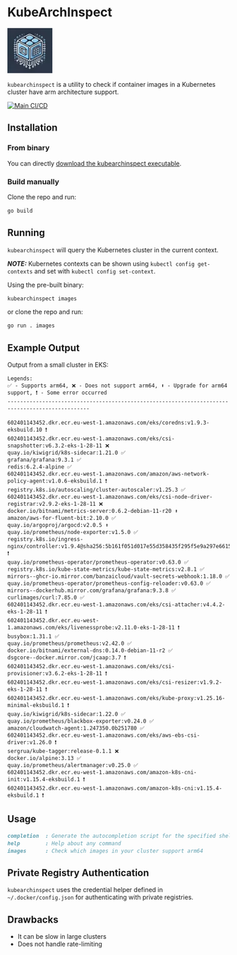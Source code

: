 # KubeArchInspect

![kubearchinspect logo](./assets/kubearchinspect_logo-small.webp)

`kubearchinspect` is a utility to check if container images in a Kubernetes cluster have arm architecture support.

[![Main CI/CD](https://github.com/ArmDeveloperEcosystem/kubearchinspect/actions/workflows/main.yml/badge.svg)](https://github.com/ArmDeveloperEcosystem/kubearchinspect/actions/workflows/main.yml)

## Installation

### From binary

You can directly [download the kubearchinspect executable](https://github.com/ArmDeveloperEcosystem/kubearchinspect/releases).

### Build manually

Clone the repo and run:

```sh
go build
```

## Running

`kubearchinspect` will query the Kubernetes cluster in the current context.

**_NOTE:_** Kubernetes contexts can be shown using `kubectl config get-contexts` and set with `kubectl config set-context`.

Using the pre-built binary:
```sh
kubearchinspect images
```

or clone the repo and run:

```sh
go run . images
```

## Example Output

Output from a small cluster in EKS:

```
Legends:
✅ - Supports arm64, ❌ - Does not support arm64, ⬆ - Upgrade for arm64 support, ❗ - Some error occurred
------------------------------------------------------------------------------------------------

602401143452.dkr.ecr.eu-west-1.amazonaws.com/eks/coredns:v1.9.3-eksbuild.10 ❗
602401143452.dkr.ecr.eu-west-1.amazonaws.com/eks/csi-snapshotter:v6.3.2-eks-1-28-11 ❌
quay.io/kiwigrid/k8s-sidecar:1.21.0 ✅
grafana/grafana:9.3.1 ✅
redis:6.2.4-alpine ✅
602401143452.dkr.ecr.eu-west-1.amazonaws.com/amazon/aws-network-policy-agent:v1.0.6-eksbuild.1 ❗
registry.k8s.io/autoscaling/cluster-autoscaler:v1.25.3 ✅
602401143452.dkr.ecr.eu-west-1.amazonaws.com/eks/csi-node-driver-registrar:v2.9.2-eks-1-28-11 ❌
docker.io/bitnami/metrics-server:0.6.2-debian-11-r20 ⬆
amazon/aws-for-fluent-bit:2.10.0 ✅
quay.io/argoproj/argocd:v2.0.5 ⬆
quay.io/prometheus/node-exporter:v1.5.0 ✅
registry.k8s.io/ingress-nginx/controller:v1.9.4@sha256:5b161f051d017e55d358435f295f5e9a297e66158f136321d9b04520ec6c48a3 ❗
quay.io/prometheus-operator/prometheus-operator:v0.63.0 ✅
registry.k8s.io/kube-state-metrics/kube-state-metrics:v2.8.1 ✅
mirrors--ghcr-io.mirror.com/banzaicloud/vault-secrets-webhook:1.18.0 ✅
quay.io/prometheus-operator/prometheus-config-reloader:v0.63.0 ✅
mirrors--dockerhub.mirror.com/grafana/grafana:9.3.8 ✅
curlimages/curl:7.85.0 ✅
602401143452.dkr.ecr.eu-west-1.amazonaws.com/eks/csi-attacher:v4.4.2-eks-1-28-11 ❗
602401143452.dkr.ecr.eu-west-1.amazonaws.com/eks/livenessprobe:v2.11.0-eks-1-28-11 ❗
busybox:1.31.1 ✅
quay.io/prometheus/prometheus:v2.42.0 ✅
docker.io/bitnami/external-dns:0.14.0-debian-11-r2 ✅
dsgcore--docker.mirror.com/jcaap:3.7 ❗
602401143452.dkr.ecr.eu-west-1.amazonaws.com/eks/csi-provisioner:v3.6.2-eks-1-28-11 ❗
602401143452.dkr.ecr.eu-west-1.amazonaws.com/eks/csi-resizer:v1.9.2-eks-1-28-11 ❗
602401143452.dkr.ecr.eu-west-1.amazonaws.com/eks/kube-proxy:v1.25.16-minimal-eksbuild.1 ❗
quay.io/kiwigrid/k8s-sidecar:1.22.0 ✅
quay.io/prometheus/blackbox-exporter:v0.24.0 ✅
amazon/cloudwatch-agent:1.247350.0b251780 ✅
602401143452.dkr.ecr.eu-west-1.amazonaws.com/eks/aws-ebs-csi-driver:v1.26.0 ❗
sergrua/kube-tagger:release-0.1.1 ❌
docker.io/alpine:3.13 ✅
quay.io/prometheus/alertmanager:v0.25.0 ✅
602401143452.dkr.ecr.eu-west-1.amazonaws.com/amazon-k8s-cni-init:v1.15.4-eksbuild.1 ❗
602401143452.dkr.ecr.eu-west-1.amazonaws.com/amazon-k8s-cni:v1.15.4-eksbuild.1 ❗
```

## Usage

```md
completion  : Generate the autocompletion script for the specified shell
help        : Help about any command
images      : Check which images in your cluster support arm64
```

## Private Registry Authentication

`kubearchinspect` uses the credential helper defined in `~/.docker/config.json` for authenticating with private registries.

## Drawbacks

- It can be slow in large clusters
- Does not handle rate-limiting
